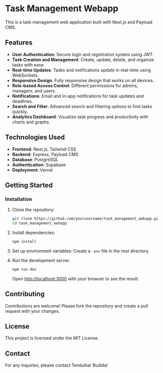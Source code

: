 # Task Management Webapp

This is a task management web application built with Next.js and Payload CMS.

## Features

- **User Authentication**: Secure login and registration system using JWT.
- **Task Creation and Management**: Create, update, delete, and organize tasks with ease.
- **Real-time Updates**: Tasks and notifications update in real-time using WebSockets.
- **Responsive Design**: Fully responsive design that works on all devices.
- **Role-based Access Control**: Different permissions for admins, managers, and users.
- **Notifications**: Email and in-app notifications for task updates and deadlines.
- **Search and Filter**: Advanced search and filtering options to find tasks quickly.
- **Analytics Dashboard**: Visualize task progress and productivity with charts and graphs.

## Technologies Used

- **Frontend**: Next.js, Tailwind CSS
- **Backend**: Express, Payload CMS
- **Database**: PostgreSQL
- **Authentication**: Supabase
- **Deployment**: Vercel

## Getting Started

### Installation

1. Clone the repository:
    ```bash
    git clone https://github.com/yourusername/task_management_webapp.git
    cd task_management_webapp
    ```
2. Install dependencies:
    ```bash
    npm install
    ```
3. Set up environment variables:
    Create a `.env` file in the root directory.

4. Run the development server:
    ```bash
    npm run dev
    ```
    Open [http://localhost:3000](http://localhost:3000) with your browser to see the result.

## Contributing

Contributions are welcome! Please fork the repository and create a pull request with your changes.

## License

This project is licensed under the MIT License.

## Contact

For any inquiries, please contact Tendulkar Budida!
































































